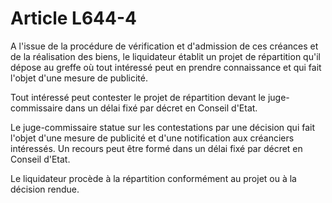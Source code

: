 # Article L644-4

A l'issue de la procédure de vérification et d'admission de ces créances et de la réalisation des biens, le liquidateur établit un projet de répartition qu'il dépose au greffe où tout intéressé peut en prendre connaissance et qui fait l'objet d'une mesure de publicité.

Tout intéressé peut contester le projet de répartition devant le juge-commissaire dans un délai fixé par décret en Conseil d'Etat.

Le juge-commissaire statue sur les contestations par une décision qui fait l'objet d'une mesure de publicité et d'une notification aux créanciers intéressés. Un recours peut être formé dans un délai fixé par décret en Conseil d'Etat.

Le liquidateur procède à la répartition conformément au projet ou à la décision rendue.
